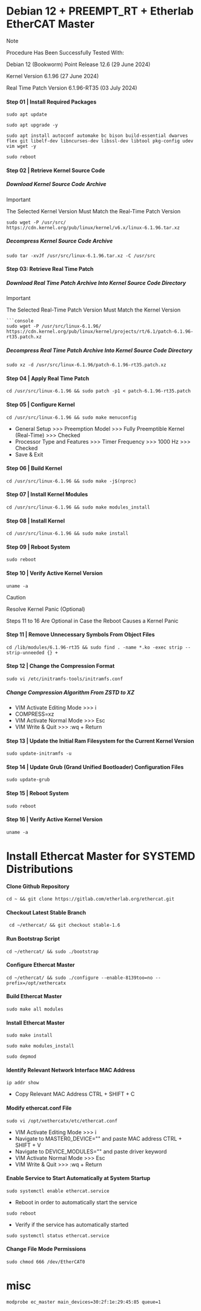 # Debian 12 + PREEMPT_RT + Etherlab EtherCAT Master

> [!NOTE]
> Procedure Has Been Successfully Tested With:
> 
> Debian 12 (Bookworm) Point Release 12.6 (29 June 2024)
> 
> Kernel Version 6.1.96 (27 June 2024)
> 
> Real Time Patch Version 6.1.96-RT35 (03 July 2024)

#### Step 01 | Install Required Packages
```console
sudo apt update
```
```console
sudo apt upgrade -y
```
```console
sudo apt install autoconf automake bc bison build-essential dwarves flex git libelf-dev libncurses-dev libssl-dev libtool pkg-config udev vim wget -y
```
```console
sudo reboot
```
#### Step 02 | Retrieve Kernel Source Code
##### Download Kernel Source Code Archive
> [!IMPORTANT]  
> The Selected Kernel Version Must Match the Real-Time Patch Version
```console
sudo wget -P /usr/src/ https://cdn.kernel.org/pub/linux/kernel/v6.x/linux-6.1.96.tar.xz
```
##### Decompress Kernel Source Code Archive
```console
sudo tar -xvJf /usr/src/linux-6.1.96.tar.xz -C /usr/src
```
#### Step 03: Retrieve Real Time Patch
##### Download Real Time Patch Archive Into Kernel Source Code Directory
> [!IMPORTANT]  
> The Selected Real-Time Patch Version Must Match the Kernel Version
```console
```console
sudo wget -P /usr/src/linux-6.1.96/ https://cdn.kernel.org/pub/linux/kernel/projects/rt/6.1/patch-6.1.96-rt35.patch.xz
```
##### Decompress Real Time Patch Archive Into Kernel Source Code Directory
```console
sudo xz -d /usr/src/linux-6.1.96/patch-6.1.96-rt35.patch.xz
```
#### Step 04 | Apply Real Time Patch
```console
cd /usr/src/linux-6.1.96 && sudo patch -p1 < patch-6.1.96-rt35.patch
```
#### Step 05 | Configure Kernel
```console
cd /usr/src/linux-6.1.96 && sudo make menuconfig
```
* General Setup >>> Preemption Model >>> Fully Preemptible Kernel (Real-Time) >>> Checked
* Processor Type and Features >>> Timer Frequency >>> 1000 Hz >>> Checked
* Save & Exit
#### Step 06 | Build Kernel
```console
cd /usr/src/linux-6.1.96 && sudo make -j$(nproc)
```
#### Step 07 | Install Kernel Modules
```console
cd /usr/src/linux-6.1.96 && sudo make modules_install
```
#### Step 08 | Install Kernel
```console
cd /usr/src/linux-6.1.96 && sudo make install
```
#### Step 09 | Reboot System
```console
sudo reboot
```
#### Step 10 | Verify Active Kernel Version
```console
uname -a
```
> [!CAUTION]
> Resolve Kernel Panic (Optional)
> 
> Steps 11 to 16 Are Optional in Case the Reboot Causes a Kernel Panic
#### Step 11 | Remove Unnecessary Symbols From Object Files
```console
cd /lib/modules/6.1.96-rt35 && sudo find . -name *.ko -exec strip --strip-unneeded {} +
```
#### Step 12 | Change the Compression Format
```console
sudo vi /etc/initramfs-tools/initramfs.conf
```
##### Change Compression Algorithm From ZSTD to XZ
* VIM Activate Editing Mode >>> i
* COMPRESS=xz
* VIM Activate Normal Mode >>> Esc
* VIM Write & Quit >>> :wq + Return
#### Step 13 | Update the Initial Ram Filesystem for the Current Kernel Version
```console
sudo update-initramfs -u
```
#### Step 14 | Update Grub (Grand Unified Bootloader) Configuration Files
```console
sudo update-grub
```
#### Step 15 | Reboot System
```console
sudo reboot
```
#### Step 16 | Verify Active Kernel Version
```console
uname -a
```

# Install Ethercat Master for SYSTEMD Distributions

#### Clone Github Repository
```console
cd ~ && git clone https://gitlab.com/etherlab.org/ethercat.git
```

#### Checkout Latest Stable Branch
```console
 cd ~/ethercat/ && git checkout stable-1.6
```

#### Run Bootstrap Script
```console
cd ~/ethercat/ && sudo ./bootstrap
```

#### Configure Ethercat Master
```console
cd ~/ethercat/ && sudo ./configure --enable-8139too=no --prefix=/opt/xethercatx
```

#### Build Ethercat Master
```console
sudo make all modules
```

#### Install Ethercat Master
```console
sudo make install
```
```console
sudo make modules_install
```
```console
sudo depmod
```
#### Identify Relevant Network Interface MAC Address

```console
ip addr show
```
* Copy Relevant MAC Address CTRL + SHIFT + C

#### Modify ethercat.conf File
```console
sudo vi /opt/xethercatx/etc/ethercat.conf
```
* VIM Activate Editing Mode >>> i
* Navigate to MASTER0_DEVICE="" and paste MAC address CTRL + SHIFT + V
* Navigate to DEVICE_MODULES="" and paste driver keyword
* VIM Activate Normal Mode >>> Esc
* VIM Write & Quit >>> :wq + Return

#### Enable Service to Start Automatically at System Startup
```console
sudo systemctl enable ethercat.service
```
* Reboot in order to automatically start the service
```console
sudo reboot
```
* Verify if the service has automatically started
```console
sudo systemctl status ethercat.service
```

#### Change File Mode Permissions
```console
sudo chmod 666 /dev/EtherCAT0
```

# misc

```console
modprobe ec_master main_devices=30:2f:1e:29:45:85 queue=1
```
